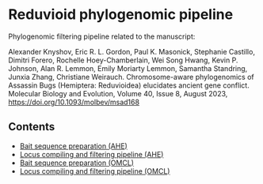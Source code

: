 # Reduvioid phylogenomic pipeline
Phylogenomic filtering pipeline related to the manuscript:


Alexander Knyshov, Eric R. L. Gordon, Paul K. Masonick, Stephanie Castillo, Dimitri Forero, Rochelle Hoey-Chamberlain, Wei Song Hwang, Kevin P. Johnson, Alan R. Lemmon, Emily Moriarty Lemmon, Samantha Standring, Junxia Zhang, Christiane Weirauch. Chromosome-aware phylogenomics of Assassin Bugs (Hemiptera: Reduvioidea) elucidates ancient gene conflict. Molecular Biology and Evolution, Volume 40, Issue 8, August 2023, https://doi.org/10.1093/molbev/msad168


## Contents

* [Bait sequence preparation (AHE)](https://github.com/AlexKnyshov/reduvioid_phylogenomic_pipeline/tree/master/baitAHE)
* [Locus compiling and filtering pipeline (AHE)](https://github.com/AlexKnyshov/reduvioid_phylogenomic_pipeline/tree/master/pipelineAHE)
* [Bait sequence preparation (OMCL)](https://github.com/AlexKnyshov/reduvioid_phylogenomic_pipeline/tree/master/baitOMCL)
* [Locus compiling and filtering pipeline (OMCL)](https://github.com/AlexKnyshov/reduvioid_phylogenomic_pipeline/tree/master/pipelineOMCL)
